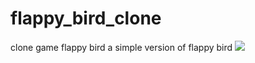 # flappy_bird_clone
clone game flappy bird
a simple version of flappy bird 
<img src="screeenhot.jpg">
